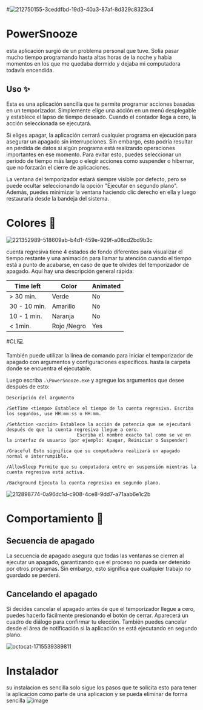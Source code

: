 #![212750155-3ceddfbd-19d3-40a3-87af-8d329c8323c4](https://github.com/michredteam/PowerSnooze/assets/168865716/4c030ba4-414c-4071-a9e7-204aa2128ac2)
# PowerSnooze
esta aplicación surgió de un problema personal que tuve. Solía ​​pasar mucho tiempo programando hasta altas horas de la noche y había momentos en los que me quedaba dormido y dejaba mi computadora todavía encendida.

## Uso ✨
Esta es una aplicación sencilla que te permite programar acciones basadas en un temporizador. Simplemente elige una acción en un menú desplegable y establece el lapso de tiempo deseado. Cuando el contador llega a cero, la acción seleccionada se ejecutará.

Si eliges apagar, la aplicación cerrará cualquier programa en ejecución para asegurar un apagado sin interrupciones. Sin embargo, esto podría resultar en pérdida de datos si algún programa está realizando operaciones importantes en ese momento. Para evitar esto, puedes seleccionar un período de tiempo más largo o elegir acciones como suspender o hibernar, que no forzarán el cierre de aplicaciones.

La ventana del temporizador estará siempre visible por defecto, pero se puede ocultar seleccionando la opción "Ejecutar en segundo plano". Además, puedes minimizar la ventana haciendo clic derecho en ella y luego restaurarla desde la bandeja del sistema.

# Colores 🎨
![221352989-518609ab-b4d1-459e-929f-a08cd2bd9b3c](https://github.com/michredteam/PowerSnooze/assets/168865716/8359d1a0-4d44-42f4-9e55-54ed71f36b03)

cuenta regresiva tiene 4 estados de fondo diferentes para visualizar el tiempo restante y una animación para llamar tu atención cuando el tiempo está a punto de acabarse, en caso de que te olvides del temporizador de apagado.
Aquí hay una descripción general rápida:

| Time left     | Color         | Animated  |
| ------------- | ------------- | --------- |
| > 30 min.     | Verde         | No        |
| 30 - 10 min.  | Amarillo      | No        |
| 10 - 1 min.   | Naranja       | No        |
| < 1min.       | Rojo /Negro   | Yes       |

#CLI💻

También puede utilizar la línea de comando para iniciar el temporizador de apagado con argumentos y configuraciones específicos.
hasta la carpeta donde se encuentra el ejecutable.

Luego escriba `.\PowerSnooze.exe` y agregue los argumentos que desee después de esto:

```
Descripción del argumento

/SetTime <tiempo> Establece el tiempo de la cuenta regresiva. Escriba los segundos, use HH:mm:ss o HH:mm.

/SetAction <acción> Establece la acción de potencia que se ejecutará después de que la cuenta regresiva llegue a cero.
                          Escriba el nombre exacto tal como se ve en la interfaz de usuario (por ejemplo: Apagar, Reiniciar o Suspender)

/Graceful Esto significa que su computadora realizará un apagado normal e interrumpible.
                    
/AllowSleep Permite que su computadora entre en suspensión mientras la cuenta regresiva está activa.

/Background Ejecuta la cuenta regresiva en segundo plano.

```

![212898774-0a96dc1d-c908-4ce8-9dd7-a71aab6e1c2b](https://github.com/michredteam/PowerSnooze/assets/168865716/a8b3c36b-f7f2-49f8-bfeb-4465b21aa204)

# Comportamiento 📄

## Secuencia de apagado

La secuencia de apagado asegura que todas las ventanas se cierren al ejecutar un apagado, garantizando que el proceso no pueda ser detenido por otros programas. Sin embargo, esto significa que cualquier trabajo no guardado se perderá.

## Cancelando el apagado

Si decides cancelar el apagado antes de que el temporizador llegue a cero, puedes hacerlo fácilmente presionando el botón de cerrar. Aparecerá un cuadro de diálogo para confirmar tu elección. También puedes cancelar desde el área de notificación si la aplicación se está ejecutando en segundo plano.

![octocat-1715539389811](https://github.com/michredteam/PowerSnooze/assets/168865716/9a78c582-c586-4ef4-8f1b-0a2117d19807)

# Instalador
su instalacion es sencilla solo sigue los pasos que te solicita esto para tener la aplicacion como parte de una aplicacion y se pueda eliminar de forma sencilla
![image](https://github.com/michredteam/PowerSnooze/assets/168865716/cf2f74aa-4a82-4564-97bb-8908ca6eb9fd)


